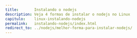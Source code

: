 ```yaml
---
title:       Instalando o nodejs
description: Veja 4 formas de instalar o nodejs no Linux
capitulo:    linux-instalando-nodejs
permalink:   instalando-nodejs/index.html
redirect_to: ../nodejs/melhor-forma-para-instalar-nodejs/
---
```


